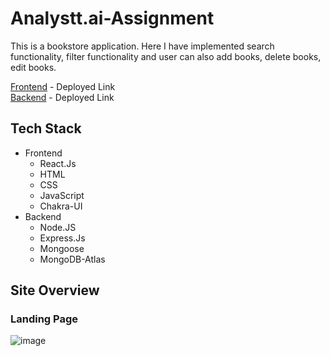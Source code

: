 # Analystt.ai-Assignment


This is a bookstore application. Here I have implemented search functionality, filter functionality and user can also add books, delete books, edit books.

[Frontend](https://analystt-ai-assignment-pc5y.vercel.app/) - Deployed Link <br />
[Backend](https://analystt-ai-server.vercel.app/) - Deployed Link

## Tech Stack
- Frontend
  - React.Js
  - HTML
  - CSS
  - JavaScript
  - Chakra-UI
- Backend
  - Node.JS
  - Express.Js
  - Mongoose
  - MongoDB-Atlas


## Site Overview
### Landing Page
![image](https://res.cloudinary.com/dd9cmhunr/image/upload/v1687162697/Screenshot_589_oa0y0e.png)
